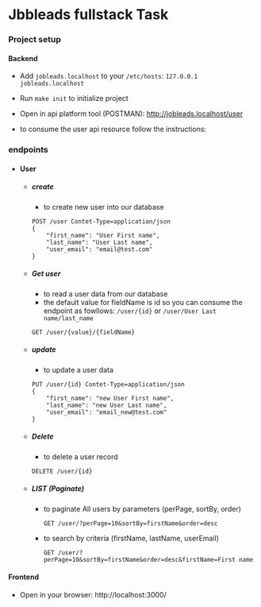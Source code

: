 # Jbbleads fullstack Task

### Project setup

#### Backend

* Add `jobleads.localhost` to your `/etc/hosts`: `127.0.0.1 jobleads.localhost`

* Run `make init` to initialize project

* Open in api platform tool (POSTMAN): http://jobleads.localhost/user

* to consume the user api resource follow the instructions: 

### endpoints

- #### User

    - ##### create

        - to create new user into our database
        ```
        POST /user Contet-Type=application/json
        {
            "first_name": "User First name",
            "last_name": "User Last name",
            "user_email": "email@test.com"
        }
        ```
    
    - ##### Get user

        - to read a user data from our database
        - the default value for fieldName is id so you can consume the endpoint as fowllows: `/user/{id}` or `/user/User Last name/last_name`
        ```
        GET /user/{value}/{fieldName}
        ```

    - ##### update

        - to update a user data
        ```
        PUT /user/{id} Contet-Type=application/json
        {
            "first_name": "new User First name",
            "last_name": "new User Last name",
            "user_email": "email_new@test.com"
        }
        ```
    
    - ##### Delete

        - to delete a user record 
        ```
        DELETE /user/{id}
        ```
    
    - ##### LIST (Paginate)

        - to paginate All users by parameters (perPage, sortBy, order)  
            ```
            GET /user/?perPage=10&sortBy=firstName&order=desc
            ```
        - to search by criteria (firstName, lastName, userEmail)
            ```
            GET /user/?perPage=10&sortBy=firstName&order=desc&firstName=First name
            ```

#### Frontend

* Open in your browser: http://localhost:3000/